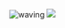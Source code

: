 ![waving](https://capsule-render.vercel.app/api?type=waving&height=200&text=Nalgle&fontAlign=80&fontAlignY=40&color=gradient)
<img src="https://img.shields.io/badge/Tech%20Blog-11B48A?style=flat-square&logo=Vimeo&logoColor=white"/>
